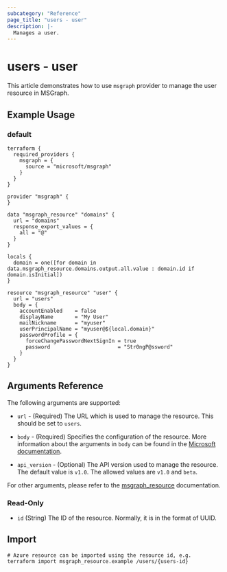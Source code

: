 ```yaml
---
subcategory: "Reference"
page_title: "users - user"
description: |-
  Manages a user.
---
```


# users - user

This article demonstrates how to use `msgraph` provider to manage the user resource in MSGraph.

## Example Usage

### default

```hcl
terraform {
  required_providers {
    msgraph = {
      source = "microsoft/msgraph"
    }
  }
}

provider "msgraph" {
}

data "msgraph_resource" "domains" {
  url = "domains"
  response_export_values = {
    all = "@"
  }
}

locals {
  domain = one([for domain in data.msgraph_resource.domains.output.all.value : domain.id if domain.isInitial])
}

resource "msgraph_resource" "user" {
  url = "users"
  body = {
    accountEnabled    = false
    displayName       = "My User"
    mailNickname      = "myuser"
    userPrincipalName = "myuser@${local.domain}"
    passwordProfile = {
      forceChangePasswordNextSignIn = true
      password                      = "Str0ngP@ssword"
    }
  }
}

```



## Arguments Reference

The following arguments are supported:

* `url` - (Required) The URL which is used to manage the resource. This should be set to `users`.

* `body` - (Required) Specifies the configuration of the resource. More information about the arguments in `body` can be found in the [Microsoft documentation](https://learn.microsoft.com/en-us/azure/templates/users?pivots=deployment-language-terraform).

* `api_version` - (Optional) The API version used to manage the resource. The default value is `v1.0`. The allowed values are `v1.0` and `beta`.

For other arguments, please refer to the [msgraph_resource](https://registry.terraform.io/providers/Microsoft/msgraph/latest/docs/resources/resource) documentation.

### Read-Only

- `id` (String) The ID of the resource. Normally, it is in the format of UUID.

## Import

 ```shell
 # Azure resource can be imported using the resource id, e.g.
 terraform import msgraph_resource.example /users/{users-id}
 ```
